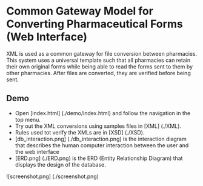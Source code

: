 # Common Gateway Model for Converting Pharmaceutical Forms (Web Interface)

XML is used as a common gateway for file conversion between pharmacies.
This system uses a universal template such that all pharmacies can retain their own original forms while being able to read the forms sent to them by other pharmacies.
After files are converted, they are verified before being sent.

## Demo
+ Open [index.html] (./demo/index.html) and follow the navigation in the top menu.
+ Try out the XML conversions using samples files in [XML] (./XML).
+ Rules used tot verify the XMLs are in [XSD] (./XSD).
+ [db_interaction.png] (./db_interaction.png) is the interaction diagram that describes the human computer interaction between the user and the web interface
+ [ERD.png] (./ERD.png) is the ERD (Entity Relationship Diagram) that displays the design of the database.

![screenshot.png] (./screenshot.png)

